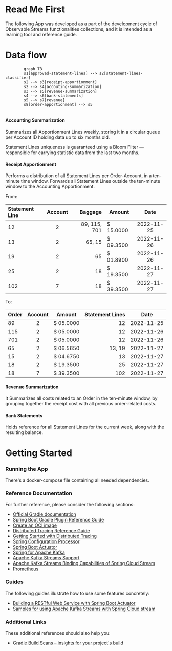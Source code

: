 # Read Me First

The following App was developed as a part of the development cycle of Observable Streams functionalities collections,
and it is intended as a learning tool and reference guide.


# Data flow


```mermaid
        graph TB
        s1[approved-statement-lines] --> s2[statement-lines-classifier]
		s2 --> s3[receipt-apportionment]
		s2 --> s4[accouting-summarization]
		s3 --> s5[revenue-summarization]
		s4 --> s6[bank-statements]
		s5 --> s7[revenue]
		s8[order-apportionment] --> s5
		
```

#### Accounting Summarization

Summarizes all Apportionment Lines weekly, storing it in a circular queue per Account ID holding data
up to six months old.

Statement Lines uniqueness is guaranteed using a Bloom Filter — responsible for carrying statistic data
from the last two months.


#### Receipt Apportionment

Performs a distribution of all Statement Lines per Order-Account, in a ten-minute time window.
Forwards all Statement Lines outside the ten-minute window to the Accounting Apportionment. 

From:

| Statement Line | Account |      Baggage | Amount    |    Date    |
|:---------------|:-------:|-------------:|-----------|:----------:|
| 12             |    2    | 89, 115, 701 | $ 15.0000 | 2022-11-25 |
| 13             |    2    |       65, 15 | $ 09.3500 | 2022-11-26 |
| 19             |    2    |           65 | $ 01.8900 | 2022-11-26 |
| 25             |    2    |           18 | $ 19.3500 | 2022-11-27 |
| 102            |    7    |           18 | $ 39.3500 | 2022-11-27 |


To:

| Order | Account | Amount    | Statement Lines |    Date    |
|:------|:-------:|-----------|----------------:|:----------:|
| 89    |    2    | $ 05.0000 |              12 | 2022-11-25 |
| 115   |    2    | $ 05.0000 |              12 | 2022-11-26 |
| 701   |    2    | $ 05.0000 |              12 | 2022-11-26 |
| 65    |    2    | $ 06.5650 |          13, 19 | 2022-11-27 |
| 15    |    2    | $ 04.6750 |              13 | 2022-11-27 |
| 18    |    2    | $ 19.3500 |              25 | 2022-11-27 |
| 18    |    7    | $ 39.3500 |             102 | 2022-11-27 |



#### Revenue Summarization

It Summarizes all costs related to an Order in the ten-minute window, by grouping
together the receipt cost with all previous order-related costs.


#### Bank Statements

Holds reference for all Statement Lines for the current week, along with the resulting balance.


# Getting Started

### Running the App

There's a docker-compose file containing all needed dependencies. 

### Reference Documentation
For further reference, please consider the following sections:

* [Official Gradle documentation](https://docs.gradle.org)
* [Spring Boot Gradle Plugin Reference Guide](https://docs.spring.io/spring-boot/docs/3.0.0/gradle-plugin/reference/html/)
* [Create an OCI image](https://docs.spring.io/spring-boot/docs/3.0.0/gradle-plugin/reference/html/#build-image)
* [Distributed Tracing Reference Guide](https://micrometer.io/docs/tracing)
* [Getting Started with Distributed Tracing](https://docs.spring.io/spring-boot/docs/3.0.0/reference/html/actuator.html#actuator.micrometer-tracing.getting-started)
* [Spring Configuration Processor](https://docs.spring.io/spring-boot/docs/3.0.0/reference/htmlsingle/#appendix.configuration-metadata.annotation-processor)
* [Spring Boot Actuator](https://docs.spring.io/spring-boot/docs/3.0.0/reference/htmlsingle/#actuator)
* [Spring for Apache Kafka](https://docs.spring.io/spring-boot/docs/3.0.0/reference/htmlsingle/#messaging.kafka)
* [Apache Kafka Streams Support](https://docs.spring.io/spring-kafka/docs/current/reference/html/#streams-kafka-streams)
* [Apache Kafka Streams Binding Capabilities of Spring Cloud Stream](https://docs.spring.io/spring-cloud-stream/docs/current/reference/htmlsingle/#_kafka_streams_binding_capabilities_of_spring_cloud_stream)
* [Prometheus](https://docs.spring.io/spring-boot/docs/3.0.0/reference/htmlsingle/#actuator.metrics.export.prometheus)

### Guides
The following guides illustrate how to use some features concretely:

* [Building a RESTful Web Service with Spring Boot Actuator](https://spring.io/guides/gs/actuator-service/)
* [Samples for using Apache Kafka Streams with Spring Cloud stream](https://github.com/spring-cloud/spring-cloud-stream-samples/tree/master/kafka-streams-samples)

### Additional Links
These additional references should also help you:

* [Gradle Build Scans – insights for your project's build](https://scans.gradle.com#gradle)

